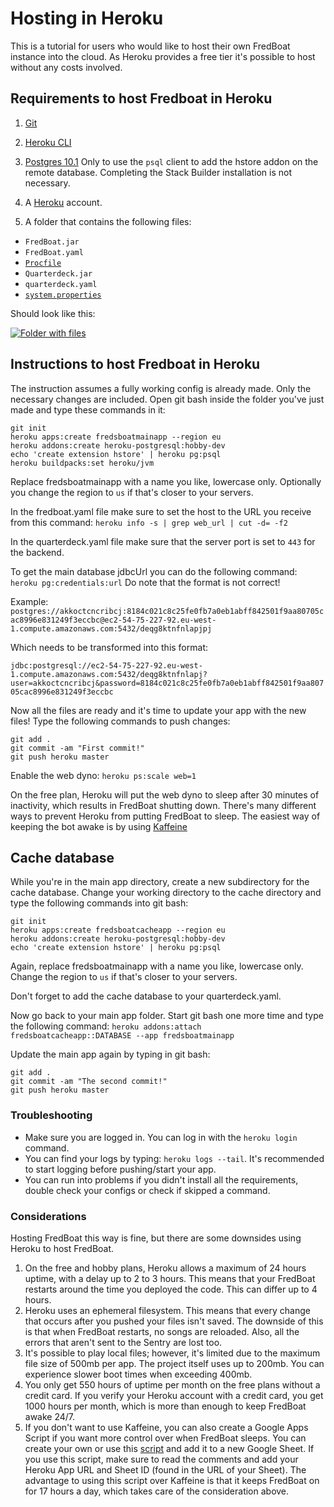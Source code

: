 # Hosting in Heroku
This is a tutorial for users who would like to host their own FredBoat instance into the cloud. As Heroku provides a free tier it's possible to host without any costs involved.

## Requirements to host Fredboat in Heroku

1. [Git](https://www.atlassian.com/git/tutorials/install-git)

2. [Heroku CLI](https://devcenter.heroku.com/articles/heroku-cli)

3. [Postgres 10.1](https://www.enterprisedb.com/downloads/postgres-postgresql-downloads) 
Only to use the `psql` client to add the hstore addon on the remote database. Completing the Stack Builder installation is not necessary.

4. A [Heroku](https://www.heroku.com/) account.

5. A folder that contains the following files:
- `FredBoat.jar`
- `FredBoat.yaml`
- [`Procfile`](https://github.com/FredBoat/fredboat.com/blob/master/Procfile)
- `Quarterdeck.jar`
- `quarterdeck.yaml`
- [`system.properties`](https://github.com/FredBoat/fredboat.com/blob/master/system.properties)

Should look like this:

[![Folder with files](https://imgur.com/7ClL7mJ.png)](https://imgur.com/7ClL7mJ.png)  

## Instructions to host Fredboat in Heroku
The instruction assumes a fully working config is already made. Only the necessary changes are included.
Open git bash inside the folder you've just made and type these commands in it:

```
git init
heroku apps:create fredsboatmainapp --region eu
heroku addons:create heroku-postgresql:hobby-dev
echo 'create extension hstore' | heroku pg:psql
heroku buildpacks:set heroku/jvm
```
Replace fredsboatmainapp with a name you like, lowercase only. Optionally you change the region to `us` if that's closer to your servers.

In the fredboat.yaml file make sure to set the host to the URL you receive from this command:
`heroku info -s | grep web_url | cut -d= -f2`

In the quarterdeck.yaml file make sure that the server port is set to `443` for the backend.

To get the main database jdbcUrl you can do the following command:
`heroku pg:credentials:url`
Do note that the format is not correct! 

Example:
`postgres://akkoctcncribcj:8184c021c8c25fe0fb7a0eb1abff842501f9aa80705cac8996e831249f3eccbc@ec2-54-75-227-92.eu-west-1.compute.amazonaws.com:5432/deqg8ktnfnlapjpj` 

Which needs to be transformed into this format:

`jdbc:postgresql://ec2-54-75-227-92.eu-west-1.compute.amazonaws.com:5432/deqg8ktnfnlapj?user=akkoctcncribcj&password=8184c021c8c25fe0fb7a0eb1abff842501f9aa80705cac8996e831249f3eccbc`

Now all the files are ready and it's time to update your app with the new files!
Type the following commands to push changes:
```
git add .
git commit -am "First commit!"
git push heroku master
```

Enable the web dyno:
`heroku ps:scale web=1`

On the free plan, Heroku will put the web dyno to sleep after 30 minutes of inactivity, which results in FredBoat shutting down. There's many different ways to prevent Heroku from putting FredBoat to sleep. 
The easiest way of keeping the bot awake is by using [Kaffeine](http://kaffeine.herokuapp.com/)

## Cache database
While you're in the main app directory, create a new subdirectory for the cache database.
Change your working directory to the cache directory and type the following commands into git bash:
```
git init
heroku apps:create fredsboatcacheapp --region eu
heroku addons:create heroku-postgresql:hobby-dev
echo 'create extension hstore' | heroku pg:psql
```
Again, replace fredsboatmainapp with a name you like, lowercase only. Change the region to `us` if that's closer to your servers.

Don't forget to add the cache database to your quarterdeck.yaml.

Now go back to your main app folder. Start git bash one more time and type the following command:
`heroku addons:attach fredsboatcacheapp::DATABASE --app fredsboatmainapp`

Update the main app again by typing in git bash:
```
git add .
git commit -am "The second commit!"
git push heroku master
```

### Troubleshooting 
- Make sure you are logged in. You can log in with the `heroku login` command.
- You can find your logs by typing: `heroku logs --tail`. It's recommended to start logging before pushing/start your app.
- You can run into problems if you didn't install all the requirements, double check your configs or check if skipped a command.


### Considerations
Hosting FredBoat this way is fine, but there are some downsides using Heroku to host FredBoat.

1. On the free and hobby plans, Heroku allows a maximum of 24 hours uptime, with a delay up to 2 to 3 hours. This means that your FredBoat restarts around the time you deployed the code. This can differ up to 4 hours.
2. Heroku uses an ephemeral filesystem. This means that every change that occurs after you pushed your files isn't saved. The downside of this is that when FredBoat restarts, no songs are reloaded. Also, all the errors that aren't sent to the Sentry are lost too.
3. It's possible to play local files; however, it's limited due to the maximum file size of 500mb per app. The project itself uses up to 200mb. You can experience slower boot times when exceeding 400mb.
4. You only get 550 hours of uptime per month on the free plans without a credit card. If you verify your Heroku account with a credit card, you get 1000 hours per month, which is more than enough to keep FredBoat awake 24/7.
5. If you don't want to use Kaffeine, you can also create a Google Apps Script if you want more control over when FredBoat sleeps. You can create your own or use this [script](https://github.com/FredBoat/fredboat.com/blob/master/heroku_keepawake.gs) and add it to a new Google Sheet. If you use this script, make sure to read the comments and add your Heroku App URL and Sheet ID (found in the URL of your Sheet). The advantage to using this script over Kaffeine is that it keeps FredBoat on for 17 hours a day, which takes care of the consideration above. 

